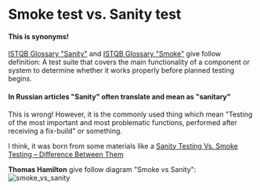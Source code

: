 # Smoke  test vs. Sanity test
#### This is synonyms!

[ISTQB Glossary "Sanity"](https://istqb-glossary.page/sanity-test/) and [ISTQB Glossary "Smoke"](https://istqb-glossary.page/smoke-test/) give follow definition: A test suite that covers the main functionality of a component or system to determine whether it works properly before planned testing begins.

#### In Russian articles "Sanity" often translate and mean as "sanitary"
This is wrong! However, it is the commonly used thing which mean "Testing of the most important and most problematic functions, performed after receiving a fix-build" or something.

I think, it was born from some materials like a [Sanity Testing Vs. Smoke Testing – Difference Between Them](https://www.guru99.com/smoke-sanity-testing.html)

**Thomas Hamilton** give follow diagram "Smoke vs Sanity":
![smoke_vs_sanity](https://www.guru99.com/images/stories/Sanity_Smoke_Testing.png)

